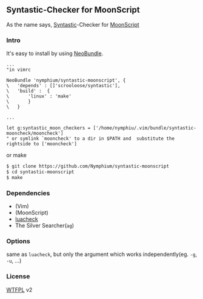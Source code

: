 ## Syntastic-Checker for MoonScript
As the name says, [Syntastic](https://github.com/scrooloose/syntastic)-Checker for [MoonScript](http://moonscript.org/)

### Intro
It's easy to install by using [NeoBundle](https://github.com/Shougo/NeoBundle.vim).
```Vim
...
"in vimrc

NeoBundle 'nymphium/syntastic-moonscript', {
\	'depends' : []'scrooloose/syntastic'],
\	'build' :  {
\		'linux' : 'make'
\		}
\	}

...

let g:syntastic_moon_checkers = ['/home/nymphiu/.vim/bundle/syntastic-mooncheck/mooncheck']
" or symlink `mooncheck' to a dir in $PATH and  substitute the rightside to ['mooncheck']
```

or make
```bash
$ git clone https://github.com/Nymphium/syntastic-moonscript
$ cd syntastic-moonscript
$ make
```

### Dependencies
- (Vim)
- (MoonScript)
- [luacheck](http://luacheck.readthedocs.org/)
- The Silver Searcher(`ag`)

### Options
same as `luacheck`, but only the argument which works independently(eg. `-g`, `-u`, ...)

### License
[WTFPL](http://www.wtfpl.net/) v2
